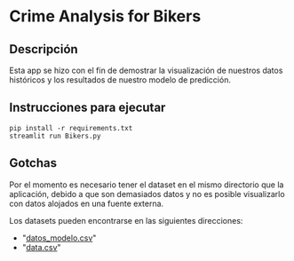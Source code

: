 # Crime Analysis for Bikers

## Descripción

Esta app se hizo con el fin de demostrar la visualización de nuestros datos históricos y los resultados de nuestro modelo de predicción.

## Instrucciones para ejecutar

```
pip install -r requirements.txt
streamlit run Bikers.py
```

## Gotchas

Por el momento es necesario tener el dataset en el mismo directorio que la aplicación, debido a que son demasiados datos y no es posible visualizarlo con datos alojados en una fuente externa.

Los datasets pueden encontrarse en las siguientes direcciones:

- "[datos_modelo.csv](https://api.onedrive.com/v1.0/shares/u!aHR0cHM6Ly8xZHJ2Lm1zL3UvcyFBbGxiQjhkWTctWGxvbnBsak9NaTFlV0tIOUg5P2U9aHF0WEx2/root/content)"
- "[data.csv](https://api.onedrive.com/v1.0/shares/u!aHR0cHM6Ly8xZHJ2Lm1zL3UvcyFBbGxiQjhkWTctWGxvbnN0WkhBZVNJN3ZfZS1WP2U9TDVOdjBj/root/content)"
